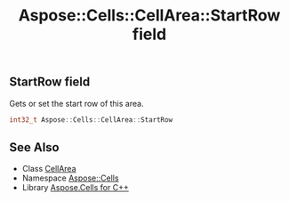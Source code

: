 ﻿---
title: Aspose::Cells::CellArea::StartRow field
linktitle: StartRow
second_title: Aspose.Cells for C++ API Reference
description: 'Aspose::Cells::CellArea::StartRow field. Gets or set the start row of this area in C++.'
type: docs
weight: 300
url: /cpp/aspose.cells/cellarea/startrow/
---
## StartRow field


Gets or set the start row of this area.

```cpp
int32_t Aspose::Cells::CellArea::StartRow
```

## See Also

* Class [CellArea](../)
* Namespace [Aspose::Cells](../../)
* Library [Aspose.Cells for C++](../../../)
